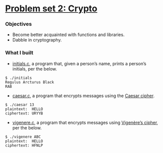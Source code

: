 # [Problem set 2: Crypto](http://docs.cs50.net/2016/fall/psets/2/pset2.html)

### Objectives
+ Become better acquainted with functions and libraries.
+ Dabble in cryptography.

### What I built
+ [initials.c](https://github.com/mkczarkowski/harvard-cs50/tree/master/pset2/initials.c), a program that, given a person’s name, prints a person’s initials, per the below.
```
$ ./initials
Regulus Arcturus Black
RAB
```
+ [caesar.c](https://github.com/mkczarkowski/harvard-cs50/tree/master/pset2/caesar.c), a program that encrypts messages using the [Caesar cipher](https://en.wikipedia.org/wiki/Caesar_cipher).
```
$ ./caesar 13
plaintext:  HELLO
ciphertext: URYYB
```
+ [vigenere.c](https://github.com/mkczarkowski/harvard-cs50/tree/master/pset2/vigenere.c), a program that encrypts messages using [Vigenère’s cipher](https://en.wikipedia.org/wiki/Vigen%C3%A8re_cipher), per the below.
```
$ ./vigenere ABC
plaintext:  HELLO
ciphertext: HFNLP
```